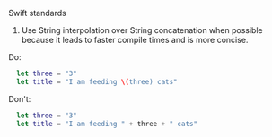Swift standards

1. Use String interpolation over String concatenation when possible because it leads to faster compile times and is more concise.

Do:

```swift
  let three = "3"
  let title = "I am feeding \(three) cats"
```

Don't:

```swift
  let three = "3"
  let title = "I am feeding " + three + " cats"
```

